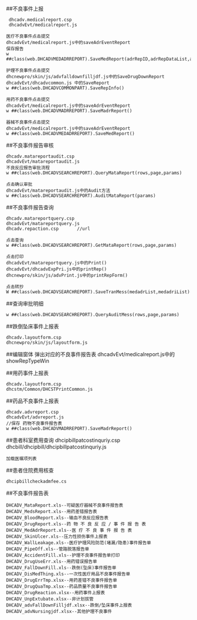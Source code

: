 ##不良事件上报

	 dhcadv.medicalreport.csp
	 dhcadvEvt/medicalreport.js 

	医疗不良事件点击提交
	dhcadvEvt/medicalreport.js中的saveAdrEventReport
	保存报告
	w ##class(web.DHCADVMEDADRREPORT).SaveMedReport(adrRepID,adrRepDataList,adrRepAuditList,flag)

	护理不良事件点击提交
	dhcnewpro/skin/js/advfalldownfilljdf.js中的SaveDrugDownReport
	dhcadvEvt/dhcadvcommon.js 中的SaveReport
	w ##class(web.DHCADVCOMMONPART).SaveRepInfo()

	用药不良事件点击提交
	dhcadvEvt/medicalreport.js中的saveAdrEventReport
	w ##class(web.DHCADVMADRREPORT).SaveMadrReport()

	器械不良事件点击提交
	dhcadvEvt/medicalreport.js中的saveAdrEventReport
	w ##class(web.DHCADVMEDADRREPORT).SaveMedReport()

##不良事件报告审核

	dhcadv.matareportaudit.csp
	dhcadvEvt/matareportaudit.js
	不良反应报告审批流程
	w ##class(web.DHCADVSEARCHREPORT).QueryMataReport(rows,page,params)

	点击确认审批
	dhcadvEvt/matareportaudit.js中的Audit方法
	w ##class(web.DHCADVSEARCHREPORT).AuditMataReport(params)
	

##不良事件报告查询  

	dhcadv.matareportquery.csp
	dhcadvEvt/matareportquery.js
	dhcadv.repaction.csp       //url

	点击查询
	w ##class(web.DHCADVSEARCHREPORT).GetMataReport(rows,page,params)

	点击打印
	dhcadvEvt/matareportquery.js中的Print()
	dhcadvEvt/dhcadvExpPri.js中的printRep()
	dhcnewpro/skin/js/advPrint.js中的printRepForm()

	点击转抄
	W ##class(web.DHCADVSEARCHREPORT).SaveTranMess(medadrList,medadriList)

##查询审批明细

	w ##class(web.DHCADVSEARCHREPORT).QueryAuditMess(rows,page,params)

##跌倒坠床事件上报表

	dhcadv.layoutform.csp
	dhcnewpro/skin/js/layoutform.js

##编辑窗体 弹出对应的不良事件报告表
	dhcadvEvt/medicalreport.js中的showRepTypeWin   

##用药事件上报表

	dhcadv.layoutform.csp
	dhcstm/Common/DHCSTPrintCommon.js

##药品不良事件上报表

	dhcadv.advreport.csp
	dhcadvEvt/advreport.js
	//保存 药物不良事件报告表
	w ##class(web.DHCADVMADRREPORT).SaveMadrReport()


##患者科室费用查询
	dhcipbillpatcostinquriy.csp
	dhcbill/dhcipbill/dhcipbillpatcostinquriy.js

	加载医嘱项列表
	


##患者住院费用核查

	dhcipbillcheckadmfee.cs




##不良事件报告表

	DHCADV_MataReport.xls--可疑医疗器械不良事件报告表
	DHCADV_MedsReport.xls--用药差错报告表
	DHCADV_BloodReport.xls--输血不良反应报告表
	DHCADV_DrugReport.xls--药 物 不 良 反 应 / 事 件 报 告 表
	DHCADV_MedAdrReport.xls--医 疗 不 良 事 件 报 告 表
	DHCADV_SkinUlcer.xls--压力性损伤事件上报表 
	DHCADV_WallLeakage.xls--医疗护理风险防范(堵漏/隐患)事件报告单
	DHCADV_PipeOff.xls--管路脱落报告单
	DHCADV_AccidentFill.xls--护理不良事件报告单打印
	DHCADV_DrugUseErr.xls--用药错误报告单
	DHCADV_FallDownFill.xls--跌倒(坠床)事件报告单
	DHCADV_DisMedThing.xls--一次性医疗用品不良事件报告单
	DHCADV_DrugErrTmp.xlsx--用药差错不良事件报告单
	DHCADV_DrugQuaTmp.xlsx--药品质量不良事件报告单
	DHCADV_DrugReaction.xlsx--用药事件上报表
	DHCADV_UnpExtubate.xlsx--非计划拔管
	DHCADV_advFallDownFilljdf.xlsx--跌倒/坠床事件上报表
	DHCADV_advNursingjdf.xlsx--其他护理不良事件